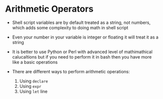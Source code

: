 # Arithmetic Operators
- Shell script variables are by default treated as a string, not numbers, which adds some complexity to doing math in shell script 

- Even your number in your variable is integer or floating it will treat it as a string

- It is better to use Python or Perl with advanced level of mathimathical calucaltions but if you need to perform it in bash then you have more like a basic operations

- There are different ways to perform arithmetic operations: 
    1. Using `declare`
    2. Using `expr`
    3. Using `let`
line 